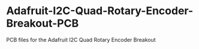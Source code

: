 # Adafruit-I2C-Quad-Rotary-Encoder-Breakout-PCB
PCB files for the Adafruit I2C Quad Rotary Encoder Breakout

